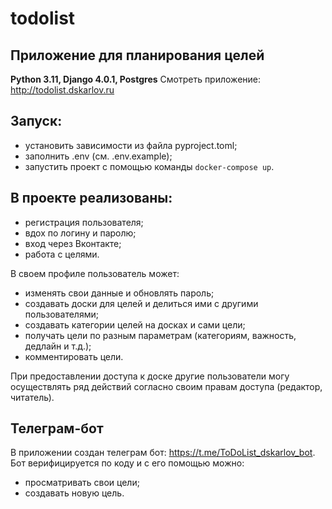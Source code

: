 # todolist
## Приложение для планирования целей
**Python 3.11, Django 4.0.1, Postgres**
Смотреть приложение: http://todolist.dskarlov.ru

## Запуск:
* установить зависимости из файла pyproject.toml;
* заполнить .env (см. .env.example);
* запустить проект с помощью команды `docker-compose up`.

## В проекте реализованы:
 * регистрация пользователя;
 * вдох по логину и паролю;
 * вход через Вконтакте;
 * работа с целями.

В своем профиле пользователь может:
 * изменять свои данные и обновлять пароль;
 * создавать доски для целей и делиться ими с другими пользователями;
 * создавать категории целей на досках и сами цели;
 * получать цели по разным параметрам (категориям, важность, дедлайн и т.д.);
 * комментировать цели.

При предоставлении доступа к доске другие пользователи могу осуществлять ряд действий согласно своим правам доступа (редактор, читатель).

## Телеграм-бот
В приложении создан телеграм бот:
https://t.me/ToDoList_dskarlov_bot.
Бот верифицируется по коду и с его помощью можно:
* просматривать свои цели;
* создавать новую цель.
